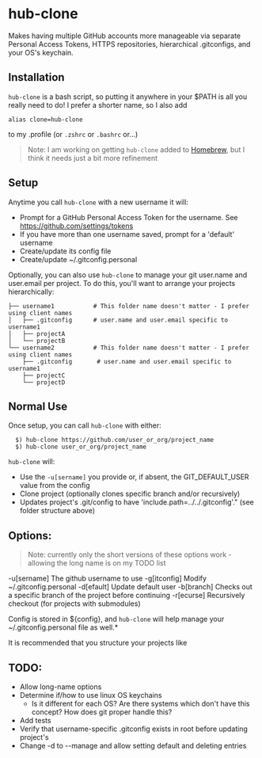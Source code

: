 # hub-clone

Makes having multiple GitHub accounts more manageable via separate Personal Access Tokens, HTTPS
repositories, hierarchical .gitconfigs, and your OS's keychain.

## Installation

`hub-clone` is a bash script, so putting it anywhere in your $PATH is all you really need to do! I
prefer a shorter name, so I also add

```
alias clone=hub-clone
```

to my .profile (or `.zshrc` or `.bashrc` or...)

> Note: I am working on getting `hub-clone` added to [Homebrew](https://brew.sh/), but I think it
> needs just a bit more refinement

## Setup
Anytime you call `hub-clone` with a new username it will:
  - Prompt for a GitHub Personal Access Token for the username. See https://github.com/settings/tokens
  - If you have more than one username saved, prompt for a 'default' username
  - Create/update its config file
  - Create/update ~/.gitconfig.personal

Optionally, you can also use `hub-clone` to manage your git user.name and user.email per project. To
do this, you'll want to arrange your projects hierarchically:

```
├── username1           # This folder name doesn't matter - I prefer using client names
│   ├── .gitconfig      # user.name and user.email specific to username1
│   ├── projectA
│   └── projectB
└── username2           # This folder name doesn't matter - I prefer using client names
    ├── .gitconfig       # user.name and user.email specific to username1
    ├── projectC
    └── projectD
```

## Normal Use
Once setup, you can call `hub-clone` with either:

```
  $) hub-clone https://github.com/user_or_org/project_name
  $) hub-clone user_or_org/project_name
```

`hub-clone` will:
- Use the `-u[sername]` you provide or, if absent, the GIT_DEFAULT_USER value from the config
- Clone project (optionally clones specific branch and/or recursively)
- Updates project's .git/config to have 'include.path=../../.gitconfig'." (see folder structure
    above)

## Options:

> Note: currently only the short versions of these options work - allowing the long name is on my
TODO list

-u[sername]   The github username to use
-g[itconfig]  Modify ~/.gitconfig.personal
-d[efault]    Update default user
-b[branch]    Checks out a specific branch of the project before continuing
-r[ecurse]    Recursively checkout (for projects with submodules)

Config is stored in ${config}, and `hub-clone` will help manage your ~/.gitconfig.personal file as well.*

It is recommended that you structure your projects like
## TODO:

- Allow long-name options
- Determine if/how to use linux OS keychains
  - Is it different for each OS? Are there systems which don't have this concept? How does git
      proper handle this?
- Add tests
- Verify that username-specific .gitconfig exists in root before updating project's
- Change -d to --manage and allow setting default and deleting entries
